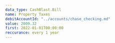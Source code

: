 ```yaml
---
data_type: CashBlast.Bill
name: Property Taxes
debitAccountId: "../accounts/chase_checking.md"
value: 2009.32
first: 2022-01-01T00:00:00
reccurance: every 1 year
---
```


